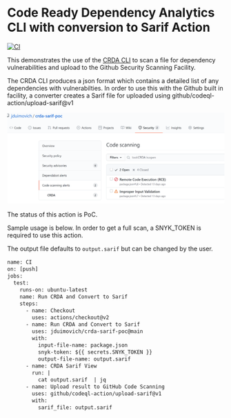 
# Code Ready Dependency Analytics CLI with conversion to Sarif Action

[![CI](https://github.com/jduimovich/crda-sarif-poc/actions/workflows/ci.yml/badge.svg)](https://github.com/jduimovich/crda-sarif-poc/actions/workflows/ci.yml)

This demonstrates the use of the [CRDA CLI](https://github.com/fabric8-analytics/cli-tools/blob/main/docs/cli_README.md) to scan a file for dependency vulnerabilities and upload to the Github Security Scanning Facility.

The CRDA CLI produces a json format which contains a detailed list of any dependencies with vulnerabilties. In order to use this with the Github built in facility, a converter creates a Sarif file for uploaded using github/codeql-action/upload-sarif@v1  

![Issues Found](sample.png)

The status of this action is PoC. 

Sample usage is below. In order to get a full scan, a SNYK_TOKEN is required to use this action.

The output file defaults to `output.sarif` but can be changed by the user. 

``` 
name: CI
on: [push]  
jobs:
  test:
    runs-on: ubuntu-latest
    name: Run CRDA and Convert to Sarif
    steps: 
      - name: Checkout
        uses: actions/checkout@v2 
      - name: Run CRDA and Convert to Sarif
        uses: jduimovich/crda-sarif-poc@main 
        with:
          input-file-name: package.json
          snyk-token: ${{ secrets.SNYK_TOKEN }}
          output-file-name: output.sarif
      - name: CRDA Sarif View
        run: |  
          cat output.sarif  | jq 
      - name: Upload result to GitHub Code Scanning
        uses: github/codeql-action/upload-sarif@v1
        with:
          sarif_file: output.sarif 
```
